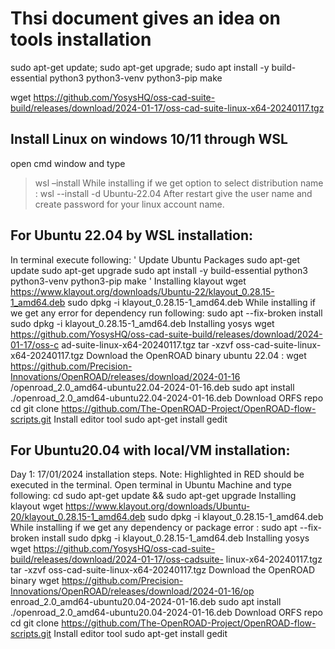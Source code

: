 # Thsi document gives an idea on tools installation

sudo apt-get update; sudo apt-get upgrade; sudo apt install -y build-essential python3 python3-venv python3-pip make

wget https://github.com/YosysHQ/oss-cad-suite-build/releases/download/2024-01-17/oss-cad-suite-linux-x64-20240117.tgz
## Install Linux on windows 10/11 through WSL
open cmd window and type
> wsl –install
While installing if we get option to select distribution name :
> wsl --install -d Ubuntu-22.04
After restart give the user name and create password for your linux account name.

## For Ubuntu 22.04 by WSL installation:
In terminal execute following:
' Update Ubuntu Packages
sudo apt-get update
sudo apt-get upgrade
sudo apt install -y build-essential python3 python3-venv python3-pip make '
Installing klayout
wget https://www.klayout.org/downloads/Ubuntu-22/klayout_0.28.15-1_amd64.deb
sudo dpkg -i klayout_0.28.15-1_amd64.deb
While installing if we get any error for dependency run following:
sudo apt --fix-broken install
sudo dpkg -i klayout_0.28.15-1_amd64.deb
Installing yosys
wget
https://github.com/YosysHQ/oss-cad-suite-build/releases/download/2024-01-17/oss-c
ad-suite-linux-x64-20240117.tgz
tar -xzvf oss-cad-suite-linux-x64-20240117.tgz
Download the OpenROAD binary
ubuntu 22.04 :
wget
https://github.com/Precision-Innovations/OpenROAD/releases/download/2024-01-16
/openroad_2.0_amd64-ubuntu22.04-2024-01-16.deb
sudo apt install ./openroad_2.0_amd64-ubuntu22.04-2024-01-16.deb
Download ORFS repo
cd
git clone https://github.com/The-OpenROAD-Project/OpenROAD-flow-scripts.git
Install editor tool
sudo apt-get install gedit


## For Ubuntu20.04 with local/VM installation:
Day 1: 17/01/2024 installation steps.
Note: Highlighted in RED should be executed in the terminal.
Open terminal in Ubuntu Machine and type following:
cd
sudo apt-get update && sudo apt-get upgrade
Installing klayout
wget https://www.klayout.org/downloads/Ubuntu-20/klayout_0.28.15-1_amd64.deb
sudo dpkg -i klayout_0.28.15-1_amd64.deb
While installing if we get any dependency or package error :
sudo apt --fix-broken install
sudo dpkg -i klayout_0.28.15-1_amd64.deb
Installing yosys
wget
https://github.com/YosysHQ/oss-cad-suite-build/releases/download/2024-01-17/oss-cadsuite-
linux-x64-20240117.tgz
tar -xzvf oss-cad-suite-linux-x64-20240117.tgz
Download the OpenROAD binary
wget
https://github.com/Precision-Innovations/OpenROAD/releases/download/2024-01-16/op
enroad_2.0_amd64-ubuntu20.04-2024-01-16.deb
sudo apt install ./openroad_2.0_amd64-ubuntu20.04-2024-01-16.deb
Download ORFS repo
cd
git clone https://github.com/The-OpenROAD-Project/OpenROAD-flow-scripts.git
Install editor tool
sudo apt-get install gedit
